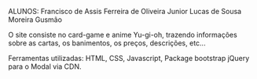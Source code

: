 ALUNOS: Francisco de Assis Ferreira de Oliveira Junior
        Lucas de Sousa Moreira Gusmão
        
O site consiste no card-game e anime Yu-gi-oh, trazendo informações sobre as cartas, os banimentos, os preços, descrições, etc...

Ferramentas utilizadas: HTML, CSS, Javascript, Package bootstrap jQuery para o Modal via CDN.
